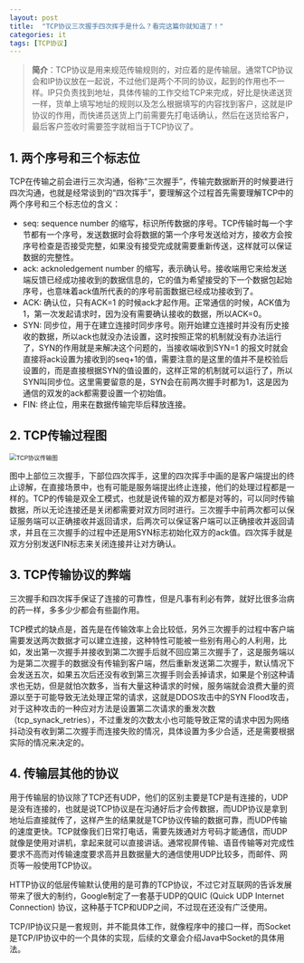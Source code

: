 ```yaml
---
layout: post
title:  "TCP协议三次握手四次挥手是什么？看完这篇你就知道了！"
categories: it
tags: [TCP协议]
---
```


>**简介**：TCP协议是用来规范传输规则的，对应着的是传输层。通常TCP协议会和IP协议放在一起说，不过他们是两个不同的协议，起到的作用也不一样。IP只负责找到地址，具体传输的工作交给TCP来完成，好比是快递送货一样，货单上填写地址的规则以及怎么根据填写的内容找到客户，这就是IP协议的作用，而快递员送货上门前需要先打电话确认，然后在送货给客户，最后客户签收时需要签字就相当于TCP协议了。

## 1. 两个序号和三个标志位

TCP在传输之前会进行三次沟通，俗称“三次握手”，传输完数据断开的时候要进行四次沟通，也就是经常谈到的“四次挥手”，要理解这个过程首先需要理解TCP中的两个序号和三个标志位的含义：

- seq: sequence number 的缩写，标识所传数据的序号。TCP传输时每一个字节都有一个序号，发送数据时会将数据的第一个序号发送给对方，接收方会按序号检查是否接受完整，如果没有接受完成就需要重新传送，这样就可以保证数据的完整性。
- ack: acknoledgement number 的缩写，表示确认号。接收端用它来给发送端反馈已经成功接收到的数据信息的，它的值为希望接受的下一个数据包起始序号，也意味着ack值所代表的的序号前面数据已经成功接收到了。
- ACK: 确认位，只有ACK=1 的时候ack才起作用。正常通信的时候，ACK值为1，第一次发起请求时，因为没有需要确认接收的数据，所以ACK=0。
- SYN: 同步位，用于在建立连接时同步序号。刚开始建立连接时并没有历史接收的数据，所以ack也就没办法设置，这时按照正常的机制就没有办法运行了，SYN的作用就是来解决这个问题的，当接收端收到SYN=1 的报文时就会直接将ack设置为接收到的seq+1的值，需要注意的是这里的值并不是校验后设置的，而是直接根据SYN的值设置的，这样正常的机制就可以运行了，所以SYN叫同步位。这里需要留意的是，SYN会在前两次握手时都为1，这是因为通信的双发的ack都需要设置一个初始值。
- FIN: 终止位，用来在数据传输完毕后释放连接。
  

## 2. TCP传输过程图

<img src="http://image.gpblog.cn/uPic/TCP协议传输图.png" alt="TCP协议传输图" style="zoom:75%;" />

图中上部位三次握手，下部位四次挥手，这里的四次挥手中画的是客户端提出的终止谅解，在直接场景中，也有可能是服务端提出终止连接，他们的处理过程都是一样的。TCP的传输是双全工模式，也就是说传输的双方都是对等的，可以同时传输数据，所以无论连接还是关闭都需要对双方同时进行。三次握手中前两次都可以保证服务端可以正确接收并返回请求，后两次可以保证客户端可以正确接收并返回请求，并且在三次握手的过程中还是用SYN标志初始化双方的ack值。四次挥手就是双方分别发送FIN标志来关闭连接并让对方确认。

## 3. TCP传输协议的弊端

三次握手和四次挥手保证了连接的可靠性，但是凡事有利必有弊，就好比很多治病的药一样，多多少少都会有些副作用。

TCP模式的缺点是，首先是在传输效率上会比较低，另外三次握手的过程中客户端需要发送两次数据才可以建立连接，这种特性可能被一些别有用心的人利用，比如，发出第一次握手并接收到第二次握手后就不回应第三次握手了，这是服务端以为是第二次握手的数据没有传输到客户端，然后重新发送第二次握手，默认情况下会发送五次，如果五次后还没有收到第三次握手则会丢掉请求，如果是个别这种请求也无妨，但是就怕次数多，当有大量这种请求的时候，服务端就会浪费大量的资源以至于可能导致无法处理正常的请求，这就是DDOS攻击中的SYN Flood攻击，对于这种攻击的一种应对方法是设置第二次请求的重发次数（tcp_synack_retries），不过重发的次数太小也可能导致正常的请求中因为网络抖动没有收到第二次握手而连接失败的情况，具体设置为多少合适，还是需要根据实际的情况来决定的。

## 4. 传输层其他的协议

用于传输层的协议除了TCP还有UDP，他们的区别主要是TCP是有连接的，UDP是没有连接的，也就是说TCP协议是在沟通好后才会传数据，而UDP协议是拿到地址后直接就传了，这样产生的结果就是TCP协议传输的数据可靠，而UDP传输的速度更快。TCP就像我们日常打电话，需要先拨通对方号码才能通信，而UDP就像是使用对讲机，拿起来就可以直接讲话。通常视屏传输、语音传输等对完成性要求不高而对传输速度要求高并且数据量大的通信使用UDP比较多，而邮件、网页等一般使用TCP协议。

HTTP协议的低层传输默认使用的是可靠的TCP协议，不过它对互联网的告诉发展带来了很大的制约，Google制定了一套基于UDP的QUIC (Quick UDP Internet Connection) 协议，这种基于TCP和UDP之间，不过现在还没有广泛使用。

TCP/IP协议只是一套规则，并不能具体工作，就像程序中的接口一样，而Socket是TCP/IP协议中的一个具体的实现，后续的文章会介绍Java中Socket的具体用法。